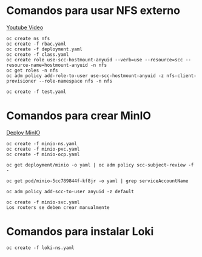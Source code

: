 # Comandos para usar NFS externo

[Youtube Video]([https://](https://www.youtube.com/watch?v=6DmEp0kXUOI&t=1s))

```shell
oc create ns nfs
oc create -f rbac.yaml
oc create -f deployment.yaml
oc create -f class.yaml
oc create role use-scc-hostmount-anyuid --verb=use --resource=scc --resource-name=hostmount-anyuid -n nfs
oc get roles -n nfs
oc adm policy add-role-to-user use-scc-hostmount-anyuid -z nfs-client-provisioner --role-namespace nfs -n nfs

oc create -f test.yaml
```

# Comandos para crear MinIO

[Deploy MinIO]([https://](https://linuxelite.com.br/blog/minio/))

```shell
oc create -f minio-ns.yaml
oc create -f minio-pvc.yaml
oc create -f minio-ocp.yaml

oc get deployment/minio -o yaml | oc adm policy scc-subject-review -f -

oc get pod/minio-5cc789844f-kf8jr -o yaml | grep serviceAccountName

oc adm policy add-scc-to-user anyuid -z default

oc create -f minio-svc.yaml
Los routers se deben crear manualmente
```

# Comandos para instalar Loki

```shell
oc create -f loki-ns.yaml
```
